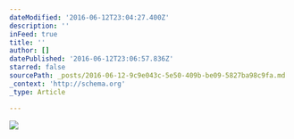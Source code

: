 ```yaml
---
dateModified: '2016-06-12T23:04:27.400Z'
description: ''
inFeed: true
title: ''
author: []
datePublished: '2016-06-12T23:06:57.836Z'
starred: false
sourcePath: _posts/2016-06-12-9c9e043c-5e50-409b-be09-5827ba98c9fa.md
_context: 'http://schema.org'
_type: Article

---
```

![](https://the-grid-user-content.s3-us-west-2.amazonaws.com/f1a7dc0a-79f9-40ce-8308-2b9e9c7e4c03.jpg)